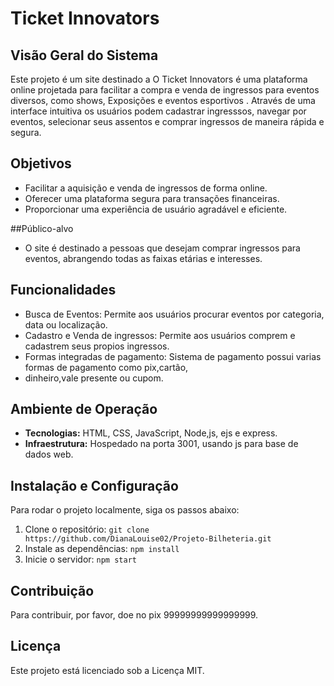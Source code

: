 # Ticket Innovators

## Visão Geral do Sistema
Este projeto é um site destinado a O Ticket Innovators é uma plataforma online
projetada para facilitar a compra e venda de ingressos para eventos diversos, como shows, 
Exposições e eventos esportivos . Através de uma interface  intuitiva os usuários podem cadastrar ingresssos,
navegar por eventos, selecionar seus assentos e comprar ingressos de maneira rápida e segura.

## Objetivos

- Facilitar a aquisição e venda de ingressos de forma online.
- Oferecer uma plataforma segura para transações financeiras.
- Proporcionar uma experiência de usuário agradável e eficiente.


##Público-alvo
- O site é destinado a pessoas que desejam comprar ingressos 
para eventos, abrangendo todas as faixas etárias e interesses.


## Funcionalidades
- Busca de Eventos: Permite aos usuários procurar eventos por categoria, data ou localização.
- Cadastro e Venda de ingressos: Permite aos usuários comprem e cadastrem seus propios ingressos.
- Formas integradas de pagamento: Sistema de pagamento possui varias formas de pagamento como pix,cartão,
- dinheiro,vale presente ou cupom.

## Ambiente de Operação
- **Tecnologias:** HTML, CSS, JavaScript, Node,js, ejs e express.
- **Infraestrutura:** Hospedado na porta 3001, usando js para base de dados web.

## Instalação e Configuração
Para rodar o projeto localmente, siga os passos abaixo:
1. Clone o repositório: `git clone https://github.com/DianaLouise02/Projeto-Bilheteria.git`
2. Instale as dependências: `npm install`
3. Inicie o servidor: `npm start`

## Contribuição
Para contribuir, por favor, doe no pix 99999999999999999.

## Licença
Este projeto está licenciado sob a Licença MIT.

